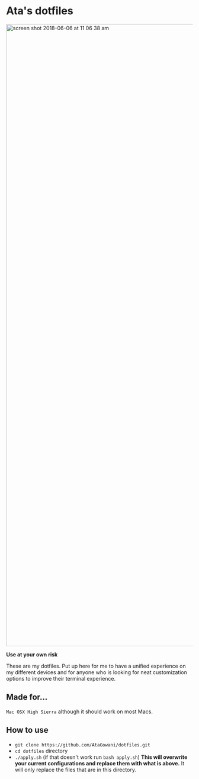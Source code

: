 # Ata's dotfiles

<img width="1680" alt="screen shot 2018-06-06 at 11 06 38 am" src="https://user-images.githubusercontent.com/19475663/41050981-7df89ad0-697a-11e8-9a46-0709d3b863b7.png">

**Use at your own risk**

These are my dotfiles. Put up here for me to have a unified experience on my
different devices and for anyone who is looking for neat customization options
to improve their terminal experience.

## Made for...
`Mac OSX High Sierra` although it should work on most Macs.

## How to use
* `git clone https://github.com/AtaGowani/dotfiles.git`
* `cd dotfiles` directory
* `./apply.sh` (if that doesn't work run `bash apply.sh`) **This will overwrite your current configurations and replace them with what is above.** It will only replace the files that are in this directory.
